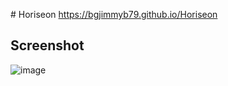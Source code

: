 #   H o r i s e o n 
https://bgjimmyb79.github.io/Horiseon

## Screenshot 
 
![image](https://github.com/BgJimmyB79/Horiseon/assets/152930710/f2721404-ddf3-462a-b0da-bc226d6da0d6)
